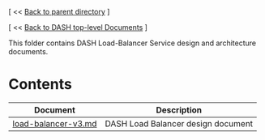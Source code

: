 [ << [Back to parent directory](../README.md) ]

[ << [Back to DASH top-level Documents](../../README.md#contents) ]

This folder contains DASH Load-Balancer Service design and architecture documents.

# Contents

| Document                                               | Description                                |
| ------------------------------------------------------ | ------------------------------------------ |
| [load-balancer-v3.md](load-balancer-v3.md.md) | DASH Load Balancer design document   |